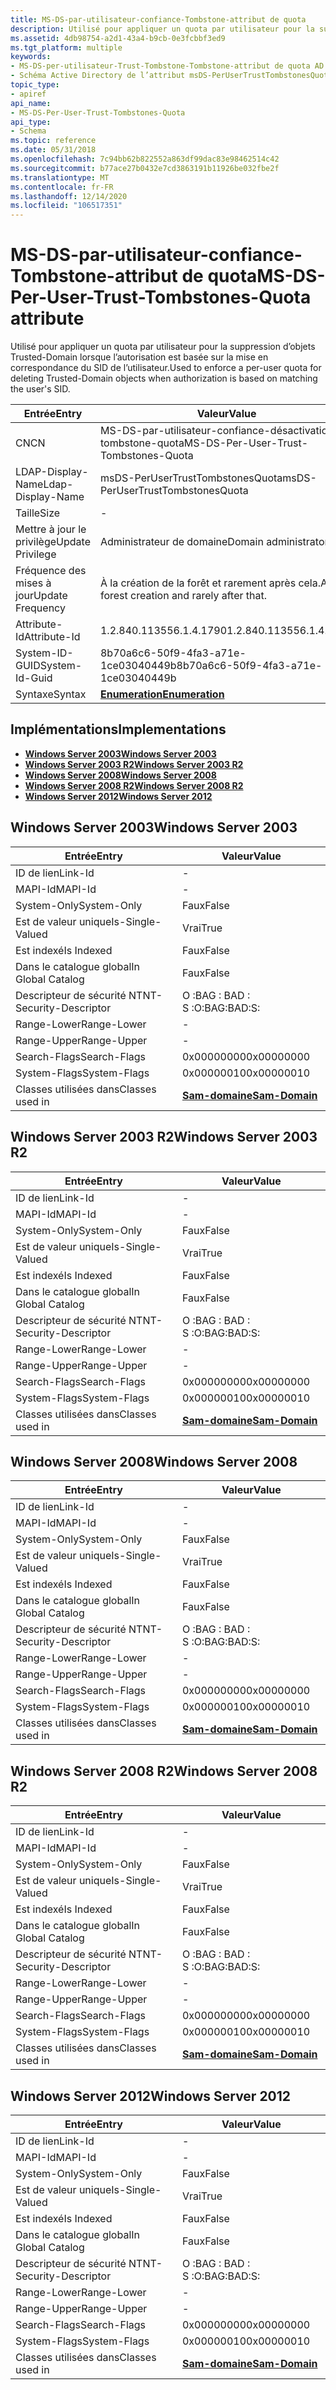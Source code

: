 ```yaml
---
title: MS-DS-par-utilisateur-confiance-Tombstone-attribut de quota
description: Utilisé pour appliquer un quota par utilisateur pour la suppression d’objets Trusted-Domain lorsque l’autorisation est basée sur la mise en correspondance du SID de l’utilisateur.
ms.assetid: 4db98754-a2d1-43a4-b9cb-0e3fcbbf3ed9
ms.tgt_platform: multiple
keywords:
- MS-DS-per-utilisateur-Trust-Tombstone-Tombstone-attribut de quota AD (schéma)
- Schéma Active Directory de l’attribut msDS-PerUserTrustTombstonesQuota
topic_type:
- apiref
api_name:
- MS-DS-Per-User-Trust-Tombstones-Quota
api_type:
- Schema
ms.topic: reference
ms.date: 05/31/2018
ms.openlocfilehash: 7c94bb62b822552a863df99dac83e98462514c42
ms.sourcegitcommit: b77ace27b0432e7cd3863191b11926be032fbe2f
ms.translationtype: MT
ms.contentlocale: fr-FR
ms.lasthandoff: 12/14/2020
ms.locfileid: "106517351"
---
```

# <a name="ms-ds-per-user-trust-tombstones-quota-attribute"></a><span data-ttu-id="b5390-105">MS-DS-par-utilisateur-confiance-Tombstone-attribut de quota</span><span class="sxs-lookup"><span data-stu-id="b5390-105">MS-DS-Per-User-Trust-Tombstones-Quota attribute</span></span>

<span data-ttu-id="b5390-106">Utilisé pour appliquer un quota par utilisateur pour la suppression d’objets Trusted-Domain lorsque l’autorisation est basée sur la mise en correspondance du SID de l’utilisateur.</span><span class="sxs-lookup"><span data-stu-id="b5390-106">Used to enforce a per-user quota for deleting Trusted-Domain objects when authorization is based on matching the user's SID.</span></span>



| <span data-ttu-id="b5390-107">Entrée</span><span class="sxs-lookup"><span data-stu-id="b5390-107">Entry</span></span> | <span data-ttu-id="b5390-108">Valeur</span><span class="sxs-lookup"><span data-stu-id="b5390-108">Value</span></span> |
|-------------------|-------------------------------------------|
| <span data-ttu-id="b5390-109">CN</span><span class="sxs-lookup"><span data-stu-id="b5390-109">CN</span></span>                | <span data-ttu-id="b5390-110">MS-DS-par-utilisateur-confiance-désactivation tombstone-quota</span><span class="sxs-lookup"><span data-stu-id="b5390-110">MS-DS-Per-User-Trust-Tombstones-Quota</span></span>     |
| <span data-ttu-id="b5390-111">LDAP-Display-Name</span><span class="sxs-lookup"><span data-stu-id="b5390-111">Ldap-Display-Name</span></span> | <span data-ttu-id="b5390-112">msDS-PerUserTrustTombstonesQuota</span><span class="sxs-lookup"><span data-stu-id="b5390-112">msDS-PerUserTrustTombstonesQuota</span></span>          |
| <span data-ttu-id="b5390-113">Taille</span><span class="sxs-lookup"><span data-stu-id="b5390-113">Size</span></span>              | \-                                        |
| <span data-ttu-id="b5390-114">Mettre à jour le privilège</span><span class="sxs-lookup"><span data-stu-id="b5390-114">Update Privilege</span></span>  | <span data-ttu-id="b5390-115">Administrateur de domaine</span><span class="sxs-lookup"><span data-stu-id="b5390-115">Domain administrator</span></span>                      |
| <span data-ttu-id="b5390-116">Fréquence des mises à jour</span><span class="sxs-lookup"><span data-stu-id="b5390-116">Update Frequency</span></span>  | <span data-ttu-id="b5390-117">À la création de la forêt et rarement après cela.</span><span class="sxs-lookup"><span data-stu-id="b5390-117">At forest creation and rarely after that.</span></span> |
| <span data-ttu-id="b5390-118">Attribute-Id</span><span class="sxs-lookup"><span data-stu-id="b5390-118">Attribute-Id</span></span>      | <span data-ttu-id="b5390-119">1.2.840.113556.1.4.1790</span><span class="sxs-lookup"><span data-stu-id="b5390-119">1.2.840.113556.1.4.1790</span></span>                   |
| <span data-ttu-id="b5390-120">System-ID-GUID</span><span class="sxs-lookup"><span data-stu-id="b5390-120">System-Id-Guid</span></span>    | <span data-ttu-id="b5390-121">8b70a6c6-50f9-4fa3-a71e-1ce03040449b</span><span class="sxs-lookup"><span data-stu-id="b5390-121">8b70a6c6-50f9-4fa3-a71e-1ce03040449b</span></span>      |
| <span data-ttu-id="b5390-122">Syntaxe</span><span class="sxs-lookup"><span data-stu-id="b5390-122">Syntax</span></span>            | [<span data-ttu-id="b5390-123">**Enumeration**</span><span class="sxs-lookup"><span data-stu-id="b5390-123">**Enumeration**</span></span>](s-enumeration.md)      |



## <a name="implementations"></a><span data-ttu-id="b5390-124">Implémentations</span><span class="sxs-lookup"><span data-stu-id="b5390-124">Implementations</span></span>

-   [<span data-ttu-id="b5390-125">**Windows Server 2003**</span><span class="sxs-lookup"><span data-stu-id="b5390-125">**Windows Server 2003**</span></span>](#windows-server-2003)
-   [<span data-ttu-id="b5390-126">**Windows Server 2003 R2**</span><span class="sxs-lookup"><span data-stu-id="b5390-126">**Windows Server 2003 R2**</span></span>](#windows-server-2003-r2)
-   [<span data-ttu-id="b5390-127">**Windows Server 2008**</span><span class="sxs-lookup"><span data-stu-id="b5390-127">**Windows Server 2008**</span></span>](#windows-server-2008)
-   [<span data-ttu-id="b5390-128">**Windows Server 2008 R2**</span><span class="sxs-lookup"><span data-stu-id="b5390-128">**Windows Server 2008 R2**</span></span>](#windows-server-2008-r2)
-   [<span data-ttu-id="b5390-129">**Windows Server 2012**</span><span class="sxs-lookup"><span data-stu-id="b5390-129">**Windows Server 2012**</span></span>](#windows-server-2012)

## <a name="windows-server-2003"></a><span data-ttu-id="b5390-130">Windows Server 2003</span><span class="sxs-lookup"><span data-stu-id="b5390-130">Windows Server 2003</span></span>



| <span data-ttu-id="b5390-131">Entrée</span><span class="sxs-lookup"><span data-stu-id="b5390-131">Entry</span></span> | <span data-ttu-id="b5390-132">Valeur</span><span class="sxs-lookup"><span data-stu-id="b5390-132">Value</span></span> |
|------------------------|----------------------------------------------|
| <span data-ttu-id="b5390-133">ID de lien</span><span class="sxs-lookup"><span data-stu-id="b5390-133">Link-Id</span></span>                | \-                                           |
| <span data-ttu-id="b5390-134">MAPI-Id</span><span class="sxs-lookup"><span data-stu-id="b5390-134">MAPI-Id</span></span>                | \-                                           |
| <span data-ttu-id="b5390-135">System-Only</span><span class="sxs-lookup"><span data-stu-id="b5390-135">System-Only</span></span>            | <span data-ttu-id="b5390-136">Faux</span><span class="sxs-lookup"><span data-stu-id="b5390-136">False</span></span>                                        |
| <span data-ttu-id="b5390-137">Est de valeur unique</span><span class="sxs-lookup"><span data-stu-id="b5390-137">Is-Single-Valued</span></span>       | <span data-ttu-id="b5390-138">Vrai</span><span class="sxs-lookup"><span data-stu-id="b5390-138">True</span></span>                                         |
| <span data-ttu-id="b5390-139">Est indexé</span><span class="sxs-lookup"><span data-stu-id="b5390-139">Is Indexed</span></span>             | <span data-ttu-id="b5390-140">Faux</span><span class="sxs-lookup"><span data-stu-id="b5390-140">False</span></span>                                        |
| <span data-ttu-id="b5390-141">Dans le catalogue global</span><span class="sxs-lookup"><span data-stu-id="b5390-141">In Global Catalog</span></span>      | <span data-ttu-id="b5390-142">Faux</span><span class="sxs-lookup"><span data-stu-id="b5390-142">False</span></span>                                        |
| <span data-ttu-id="b5390-143">Descripteur de sécurité NT</span><span class="sxs-lookup"><span data-stu-id="b5390-143">NT-Security-Descriptor</span></span> | <span data-ttu-id="b5390-144">O :BAG : BAD : S :</span><span class="sxs-lookup"><span data-stu-id="b5390-144">O:BAG:BAD:S:</span></span>                                 |
| <span data-ttu-id="b5390-145">Range-Lower</span><span class="sxs-lookup"><span data-stu-id="b5390-145">Range-Lower</span></span>            | \-                                           |
| <span data-ttu-id="b5390-146">Range-Upper</span><span class="sxs-lookup"><span data-stu-id="b5390-146">Range-Upper</span></span>            | \-                                           |
| <span data-ttu-id="b5390-147">Search-Flags</span><span class="sxs-lookup"><span data-stu-id="b5390-147">Search-Flags</span></span>           | <span data-ttu-id="b5390-148">0x00000000</span><span class="sxs-lookup"><span data-stu-id="b5390-148">0x00000000</span></span>                                   |
| <span data-ttu-id="b5390-149">System-Flags</span><span class="sxs-lookup"><span data-stu-id="b5390-149">System-Flags</span></span>           | <span data-ttu-id="b5390-150">0x00000010</span><span class="sxs-lookup"><span data-stu-id="b5390-150">0x00000010</span></span>                                   |
| <span data-ttu-id="b5390-151">Classes utilisées dans</span><span class="sxs-lookup"><span data-stu-id="b5390-151">Classes used in</span></span>        | [<span data-ttu-id="b5390-152">**Sam-domaine**</span><span class="sxs-lookup"><span data-stu-id="b5390-152">**Sam-Domain**</span></span>](c-samdomain.md)<br/> |



## <a name="windows-server-2003-r2"></a><span data-ttu-id="b5390-153">Windows Server 2003 R2</span><span class="sxs-lookup"><span data-stu-id="b5390-153">Windows Server 2003 R2</span></span>



| <span data-ttu-id="b5390-154">Entrée</span><span class="sxs-lookup"><span data-stu-id="b5390-154">Entry</span></span> | <span data-ttu-id="b5390-155">Valeur</span><span class="sxs-lookup"><span data-stu-id="b5390-155">Value</span></span> |
|------------------------|----------------------------------------------|
| <span data-ttu-id="b5390-156">ID de lien</span><span class="sxs-lookup"><span data-stu-id="b5390-156">Link-Id</span></span>                | \-                                           |
| <span data-ttu-id="b5390-157">MAPI-Id</span><span class="sxs-lookup"><span data-stu-id="b5390-157">MAPI-Id</span></span>                | \-                                           |
| <span data-ttu-id="b5390-158">System-Only</span><span class="sxs-lookup"><span data-stu-id="b5390-158">System-Only</span></span>            | <span data-ttu-id="b5390-159">Faux</span><span class="sxs-lookup"><span data-stu-id="b5390-159">False</span></span>                                        |
| <span data-ttu-id="b5390-160">Est de valeur unique</span><span class="sxs-lookup"><span data-stu-id="b5390-160">Is-Single-Valued</span></span>       | <span data-ttu-id="b5390-161">Vrai</span><span class="sxs-lookup"><span data-stu-id="b5390-161">True</span></span>                                         |
| <span data-ttu-id="b5390-162">Est indexé</span><span class="sxs-lookup"><span data-stu-id="b5390-162">Is Indexed</span></span>             | <span data-ttu-id="b5390-163">Faux</span><span class="sxs-lookup"><span data-stu-id="b5390-163">False</span></span>                                        |
| <span data-ttu-id="b5390-164">Dans le catalogue global</span><span class="sxs-lookup"><span data-stu-id="b5390-164">In Global Catalog</span></span>      | <span data-ttu-id="b5390-165">Faux</span><span class="sxs-lookup"><span data-stu-id="b5390-165">False</span></span>                                        |
| <span data-ttu-id="b5390-166">Descripteur de sécurité NT</span><span class="sxs-lookup"><span data-stu-id="b5390-166">NT-Security-Descriptor</span></span> | <span data-ttu-id="b5390-167">O :BAG : BAD : S :</span><span class="sxs-lookup"><span data-stu-id="b5390-167">O:BAG:BAD:S:</span></span>                                 |
| <span data-ttu-id="b5390-168">Range-Lower</span><span class="sxs-lookup"><span data-stu-id="b5390-168">Range-Lower</span></span>            | \-                                           |
| <span data-ttu-id="b5390-169">Range-Upper</span><span class="sxs-lookup"><span data-stu-id="b5390-169">Range-Upper</span></span>            | \-                                           |
| <span data-ttu-id="b5390-170">Search-Flags</span><span class="sxs-lookup"><span data-stu-id="b5390-170">Search-Flags</span></span>           | <span data-ttu-id="b5390-171">0x00000000</span><span class="sxs-lookup"><span data-stu-id="b5390-171">0x00000000</span></span>                                   |
| <span data-ttu-id="b5390-172">System-Flags</span><span class="sxs-lookup"><span data-stu-id="b5390-172">System-Flags</span></span>           | <span data-ttu-id="b5390-173">0x00000010</span><span class="sxs-lookup"><span data-stu-id="b5390-173">0x00000010</span></span>                                   |
| <span data-ttu-id="b5390-174">Classes utilisées dans</span><span class="sxs-lookup"><span data-stu-id="b5390-174">Classes used in</span></span>        | [<span data-ttu-id="b5390-175">**Sam-domaine**</span><span class="sxs-lookup"><span data-stu-id="b5390-175">**Sam-Domain**</span></span>](c-samdomain.md)<br/> |



## <a name="windows-server-2008"></a><span data-ttu-id="b5390-176">Windows Server 2008</span><span class="sxs-lookup"><span data-stu-id="b5390-176">Windows Server 2008</span></span>



| <span data-ttu-id="b5390-177">Entrée</span><span class="sxs-lookup"><span data-stu-id="b5390-177">Entry</span></span> | <span data-ttu-id="b5390-178">Valeur</span><span class="sxs-lookup"><span data-stu-id="b5390-178">Value</span></span> |
|------------------------|----------------------------------------------|
| <span data-ttu-id="b5390-179">ID de lien</span><span class="sxs-lookup"><span data-stu-id="b5390-179">Link-Id</span></span>                | \-                                           |
| <span data-ttu-id="b5390-180">MAPI-Id</span><span class="sxs-lookup"><span data-stu-id="b5390-180">MAPI-Id</span></span>                | \-                                           |
| <span data-ttu-id="b5390-181">System-Only</span><span class="sxs-lookup"><span data-stu-id="b5390-181">System-Only</span></span>            | <span data-ttu-id="b5390-182">Faux</span><span class="sxs-lookup"><span data-stu-id="b5390-182">False</span></span>                                        |
| <span data-ttu-id="b5390-183">Est de valeur unique</span><span class="sxs-lookup"><span data-stu-id="b5390-183">Is-Single-Valued</span></span>       | <span data-ttu-id="b5390-184">Vrai</span><span class="sxs-lookup"><span data-stu-id="b5390-184">True</span></span>                                         |
| <span data-ttu-id="b5390-185">Est indexé</span><span class="sxs-lookup"><span data-stu-id="b5390-185">Is Indexed</span></span>             | <span data-ttu-id="b5390-186">Faux</span><span class="sxs-lookup"><span data-stu-id="b5390-186">False</span></span>                                        |
| <span data-ttu-id="b5390-187">Dans le catalogue global</span><span class="sxs-lookup"><span data-stu-id="b5390-187">In Global Catalog</span></span>      | <span data-ttu-id="b5390-188">Faux</span><span class="sxs-lookup"><span data-stu-id="b5390-188">False</span></span>                                        |
| <span data-ttu-id="b5390-189">Descripteur de sécurité NT</span><span class="sxs-lookup"><span data-stu-id="b5390-189">NT-Security-Descriptor</span></span> | <span data-ttu-id="b5390-190">O :BAG : BAD : S :</span><span class="sxs-lookup"><span data-stu-id="b5390-190">O:BAG:BAD:S:</span></span>                                 |
| <span data-ttu-id="b5390-191">Range-Lower</span><span class="sxs-lookup"><span data-stu-id="b5390-191">Range-Lower</span></span>            | \-                                           |
| <span data-ttu-id="b5390-192">Range-Upper</span><span class="sxs-lookup"><span data-stu-id="b5390-192">Range-Upper</span></span>            | \-                                           |
| <span data-ttu-id="b5390-193">Search-Flags</span><span class="sxs-lookup"><span data-stu-id="b5390-193">Search-Flags</span></span>           | <span data-ttu-id="b5390-194">0x00000000</span><span class="sxs-lookup"><span data-stu-id="b5390-194">0x00000000</span></span>                                   |
| <span data-ttu-id="b5390-195">System-Flags</span><span class="sxs-lookup"><span data-stu-id="b5390-195">System-Flags</span></span>           | <span data-ttu-id="b5390-196">0x00000010</span><span class="sxs-lookup"><span data-stu-id="b5390-196">0x00000010</span></span>                                   |
| <span data-ttu-id="b5390-197">Classes utilisées dans</span><span class="sxs-lookup"><span data-stu-id="b5390-197">Classes used in</span></span>        | [<span data-ttu-id="b5390-198">**Sam-domaine**</span><span class="sxs-lookup"><span data-stu-id="b5390-198">**Sam-Domain**</span></span>](c-samdomain.md)<br/> |



## <a name="windows-server-2008-r2"></a><span data-ttu-id="b5390-199">Windows Server 2008 R2</span><span class="sxs-lookup"><span data-stu-id="b5390-199">Windows Server 2008 R2</span></span>



| <span data-ttu-id="b5390-200">Entrée</span><span class="sxs-lookup"><span data-stu-id="b5390-200">Entry</span></span> | <span data-ttu-id="b5390-201">Valeur</span><span class="sxs-lookup"><span data-stu-id="b5390-201">Value</span></span> |
|------------------------|----------------------------------------------|
| <span data-ttu-id="b5390-202">ID de lien</span><span class="sxs-lookup"><span data-stu-id="b5390-202">Link-Id</span></span>                | \-                                           |
| <span data-ttu-id="b5390-203">MAPI-Id</span><span class="sxs-lookup"><span data-stu-id="b5390-203">MAPI-Id</span></span>                | \-                                           |
| <span data-ttu-id="b5390-204">System-Only</span><span class="sxs-lookup"><span data-stu-id="b5390-204">System-Only</span></span>            | <span data-ttu-id="b5390-205">Faux</span><span class="sxs-lookup"><span data-stu-id="b5390-205">False</span></span>                                        |
| <span data-ttu-id="b5390-206">Est de valeur unique</span><span class="sxs-lookup"><span data-stu-id="b5390-206">Is-Single-Valued</span></span>       | <span data-ttu-id="b5390-207">Vrai</span><span class="sxs-lookup"><span data-stu-id="b5390-207">True</span></span>                                         |
| <span data-ttu-id="b5390-208">Est indexé</span><span class="sxs-lookup"><span data-stu-id="b5390-208">Is Indexed</span></span>             | <span data-ttu-id="b5390-209">Faux</span><span class="sxs-lookup"><span data-stu-id="b5390-209">False</span></span>                                        |
| <span data-ttu-id="b5390-210">Dans le catalogue global</span><span class="sxs-lookup"><span data-stu-id="b5390-210">In Global Catalog</span></span>      | <span data-ttu-id="b5390-211">Faux</span><span class="sxs-lookup"><span data-stu-id="b5390-211">False</span></span>                                        |
| <span data-ttu-id="b5390-212">Descripteur de sécurité NT</span><span class="sxs-lookup"><span data-stu-id="b5390-212">NT-Security-Descriptor</span></span> | <span data-ttu-id="b5390-213">O :BAG : BAD : S :</span><span class="sxs-lookup"><span data-stu-id="b5390-213">O:BAG:BAD:S:</span></span>                                 |
| <span data-ttu-id="b5390-214">Range-Lower</span><span class="sxs-lookup"><span data-stu-id="b5390-214">Range-Lower</span></span>            | \-                                           |
| <span data-ttu-id="b5390-215">Range-Upper</span><span class="sxs-lookup"><span data-stu-id="b5390-215">Range-Upper</span></span>            | \-                                           |
| <span data-ttu-id="b5390-216">Search-Flags</span><span class="sxs-lookup"><span data-stu-id="b5390-216">Search-Flags</span></span>           | <span data-ttu-id="b5390-217">0x00000000</span><span class="sxs-lookup"><span data-stu-id="b5390-217">0x00000000</span></span>                                   |
| <span data-ttu-id="b5390-218">System-Flags</span><span class="sxs-lookup"><span data-stu-id="b5390-218">System-Flags</span></span>           | <span data-ttu-id="b5390-219">0x00000010</span><span class="sxs-lookup"><span data-stu-id="b5390-219">0x00000010</span></span>                                   |
| <span data-ttu-id="b5390-220">Classes utilisées dans</span><span class="sxs-lookup"><span data-stu-id="b5390-220">Classes used in</span></span>        | [<span data-ttu-id="b5390-221">**Sam-domaine**</span><span class="sxs-lookup"><span data-stu-id="b5390-221">**Sam-Domain**</span></span>](c-samdomain.md)<br/> |



## <a name="windows-server-2012"></a><span data-ttu-id="b5390-222">Windows Server 2012</span><span class="sxs-lookup"><span data-stu-id="b5390-222">Windows Server 2012</span></span>



| <span data-ttu-id="b5390-223">Entrée</span><span class="sxs-lookup"><span data-stu-id="b5390-223">Entry</span></span> | <span data-ttu-id="b5390-224">Valeur</span><span class="sxs-lookup"><span data-stu-id="b5390-224">Value</span></span> |
|------------------------|----------------------------------------------|
| <span data-ttu-id="b5390-225">ID de lien</span><span class="sxs-lookup"><span data-stu-id="b5390-225">Link-Id</span></span>                | \-                                           |
| <span data-ttu-id="b5390-226">MAPI-Id</span><span class="sxs-lookup"><span data-stu-id="b5390-226">MAPI-Id</span></span>                | \-                                           |
| <span data-ttu-id="b5390-227">System-Only</span><span class="sxs-lookup"><span data-stu-id="b5390-227">System-Only</span></span>            | <span data-ttu-id="b5390-228">Faux</span><span class="sxs-lookup"><span data-stu-id="b5390-228">False</span></span>                                        |
| <span data-ttu-id="b5390-229">Est de valeur unique</span><span class="sxs-lookup"><span data-stu-id="b5390-229">Is-Single-Valued</span></span>       | <span data-ttu-id="b5390-230">Vrai</span><span class="sxs-lookup"><span data-stu-id="b5390-230">True</span></span>                                         |
| <span data-ttu-id="b5390-231">Est indexé</span><span class="sxs-lookup"><span data-stu-id="b5390-231">Is Indexed</span></span>             | <span data-ttu-id="b5390-232">Faux</span><span class="sxs-lookup"><span data-stu-id="b5390-232">False</span></span>                                        |
| <span data-ttu-id="b5390-233">Dans le catalogue global</span><span class="sxs-lookup"><span data-stu-id="b5390-233">In Global Catalog</span></span>      | <span data-ttu-id="b5390-234">Faux</span><span class="sxs-lookup"><span data-stu-id="b5390-234">False</span></span>                                        |
| <span data-ttu-id="b5390-235">Descripteur de sécurité NT</span><span class="sxs-lookup"><span data-stu-id="b5390-235">NT-Security-Descriptor</span></span> | <span data-ttu-id="b5390-236">O :BAG : BAD : S :</span><span class="sxs-lookup"><span data-stu-id="b5390-236">O:BAG:BAD:S:</span></span>                                 |
| <span data-ttu-id="b5390-237">Range-Lower</span><span class="sxs-lookup"><span data-stu-id="b5390-237">Range-Lower</span></span>            | \-                                           |
| <span data-ttu-id="b5390-238">Range-Upper</span><span class="sxs-lookup"><span data-stu-id="b5390-238">Range-Upper</span></span>            | \-                                           |
| <span data-ttu-id="b5390-239">Search-Flags</span><span class="sxs-lookup"><span data-stu-id="b5390-239">Search-Flags</span></span>           | <span data-ttu-id="b5390-240">0x00000000</span><span class="sxs-lookup"><span data-stu-id="b5390-240">0x00000000</span></span>                                   |
| <span data-ttu-id="b5390-241">System-Flags</span><span class="sxs-lookup"><span data-stu-id="b5390-241">System-Flags</span></span>           | <span data-ttu-id="b5390-242">0x00000010</span><span class="sxs-lookup"><span data-stu-id="b5390-242">0x00000010</span></span>                                   |
| <span data-ttu-id="b5390-243">Classes utilisées dans</span><span class="sxs-lookup"><span data-stu-id="b5390-243">Classes used in</span></span>        | [<span data-ttu-id="b5390-244">**Sam-domaine**</span><span class="sxs-lookup"><span data-stu-id="b5390-244">**Sam-Domain**</span></span>](c-samdomain.md)<br/> |



 

 





